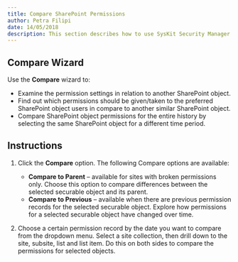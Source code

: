 ```yaml
---  
title: Compare SharePoint Permissions
author: Petra Filipi 
date: 14/05/2018 
description: This section describes how to use SysKit Security Manager to compare SharePoint permissions between any two selected SharePoint objects.
--- 
```


## Compare Wizard

Use the __Compare__ wizard to:

* Examine the permission settings in relation to another SharePoint object.
* Find out which permissions should be given/taken to the preferred SharePoint object users in compare to another similar SharePoint object.
* Compare SharePoint object permissions for the entire history by selecting the same SharePoint object for a different time period.

## Instructions

1. Click the __Compare__ option. The following Compare options are available:
   *  __Compare to Parent__ – available for sites with broken permissions only. Choose this option to compare differences between the selected securable object and its parent.
    * __Compare to Previous__ – available when there are previous permission records for the selected securable object. Explore how permissions for a selected securable object have changed over time.

2. Choose a certain permission record by the date you want to compare from the dropdown menu. Select a site collection, then drill down to the site, subsite, list and list item. Do this on both sides to compare the permissions for selected objects.
